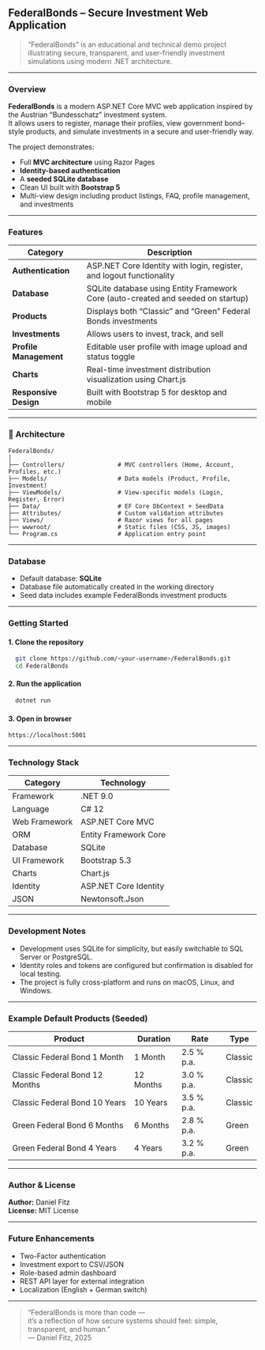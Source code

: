 ## FederalBonds – Secure Investment Web Application

> “FederalBonds” is an educational and technical demo project illustrating secure, transparent, and user-friendly investment simulations using modern .NET architecture.

---

### Overview
**FederalBonds** is a modern ASP.NET Core MVC web application inspired by the Austrian “Bundesschatz” investment system.  
It allows users to register, manage their profiles, view government bond–style products, and simulate investments in a secure and user-friendly way.

The project demonstrates:
- Full **MVC architecture** using Razor Pages
- **Identity-based authentication**
- A **seeded SQLite database**
- Clean UI built with **Bootstrap 5**
- Multi-view design including product listings, FAQ, profile management, and investments

---

### Features
| Category | Description                                                                      |
|-----------|----------------------------------------------------------------------------------|
| **Authentication** | ASP.NET Core Identity with login, register, and logout functionality             |
| **Database** | SQLite database using Entity Framework Core (auto-created and seeded on startup) |
| **Products** | Displays both “Classic” and “Green” Federal Bonds investments                    |
| **Investments** | Allows users to invest, track, and sell                                          |
| **Profile Management** | Editable user profile with image upload and status toggle                        |
| **Charts** | Real-time investment distribution visualization using Chart.js                   |
| **Responsive Design** | Built with Bootstrap 5 for desktop and mobile                                    |

---

### 🧩 Architecture

```
FederalBonds/
│
├── Controllers/               # MVC controllers (Home, Account, Profiles, etc.)
├── Models/                    # Data models (Product, Profile, Investment)
├── ViewModels/                # View-specific models (Login, Register, Error)
├── Data/                      # EF Core DbContext + SeedData
├── Attributes/                # Custom validation attributes
├── Views/                     # Razor views for all pages
├── wwwroot/                   # Static files (CSS, JS, images)
└── Program.cs                 # Application entry point
```

---

### Database

- Default database: **SQLite**
- Database file automatically created in the working directory
- Seed data includes example FederalBonds investment products

---

### Getting Started

#### 1. Clone the repository
```bash
  git clone https://github.com/<your-username>/FederalBonds.git
  cd FederalBonds
```

#### 2. Run the application
```bash
  dotnet run
```

#### 3. Open in browser
```
https://localhost:5001
```

---

### Technology Stack

| Category | Technology |
|-----------|-------------|
| Framework | .NET 9.0 |
| Language | C# 12 |
| Web Framework | ASP.NET Core MVC |
| ORM | Entity Framework Core |
| Database | SQLite |
| UI Framework | Bootstrap 5.3 |
| Charts | Chart.js |
| Identity | ASP.NET Core Identity |
| JSON | Newtonsoft.Json |

---

### Development Notes

- Development uses SQLite for simplicity, but easily switchable to SQL Server or PostgreSQL.
- Identity roles and tokens are configured but confirmation is disabled for local testing.
- The project is fully cross-platform and runs on macOS, Linux, and Windows.

---

### Example Default Products (Seeded)

| Product                       | Duration | Rate | Type |
|-------------------------------|-----------|------|------|
| Classic Federal Bond 1 Month  | 1 Month | 2.5 % p.a. | Classic |
| Classic Federal Bond 12 Months | 12 Months | 3.0 % p.a. | Classic |
| Classic Federal Bond 10 Years | 10 Years | 3.5 % p.a. | Classic |
| Green Federal Bond 6 Months   | 6 Months | 2.8 % p.a. | Green |
| Green Federal Bond 4 Years    | 4 Years | 3.2 % p.a. | Green |

---

### Author & License

**Author:** Daniel Fitz  
**License:** MIT License  

---

### Future Enhancements

- Two-Factor authentication  
- Investment export to CSV/JSON  
- Role-based admin dashboard  
- REST API layer for external integration  
- Localization (English + German switch)  

---

> “FederalBonds is more than code —  
> it’s a reflection of how secure systems should feel: simple, transparent, and human.”  
> — Daniel Fitz, 2025
